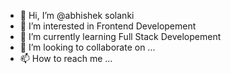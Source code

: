 - 👋 Hi, I’m @abhishek solanki
- 👀 I’m interested in Frontend Developement
- 🌱 I’m currently learning Full Stack Developement
- 💞️ I’m looking to collaborate on ...
- 📫 How to reach me ...

<!---
abhisheksolanki1/abhisheksolanki1 is a ✨ special ✨ repository because its `README.md` (this file) appears on your GitHub profile.
You can click the Preview link to take a look at your changes.
--->
